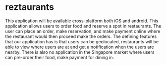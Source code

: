 # reztaurants
This application will be available cross-platform both iOS and android. This application allows users to order food and reserve a spot in restaurants. The user can place an order, make reservation, and make payment online where the restaurant would then proceed make the orders. The defining features that our application has is that users can be geolocated, restaurants will be able to view where users are at and get a notification when the users are nearby. There is also no application in the Singapore market where users can pre-order their food, make payment for dining in. 
